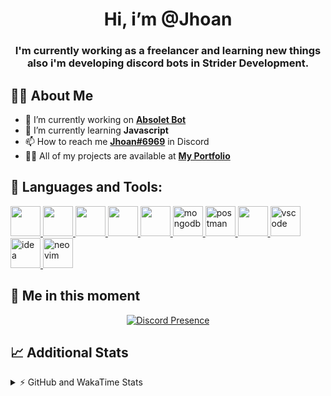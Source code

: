 <h1 align="center">Hi, i’m @Jhoan</h1>
<h3 align="center">I'm currently working as a freelancer and learning new things also i'm developing discord bots in Strider Development.</h3>

## 🙋‍♂️ About Me

- 🔭 I’m currently working on **[Absolet Bot](https://strider.cloud)**
- 🌱 I’m currently learning **Javascript**
- 📫 How to reach me **[Jhoan#6969](https://jhoan.monster/)** in Discord
- 👨‍💻 All of my projects are available at **[My Portfolio](https://jhoan.monster)**

## 🚀 Languages and Tools:
<p align="left"> 
    <a href="https://developer.mozilla.org/en-US/docs/Web/JavaScript" target="_blank"> <img src="https://img.icons8.com/color/48/000000/javascript.png" width="48" height="48"/> </a> 
    <a href="https://www.w3.org/html/" target="_blank"> <img src="https://img.icons8.com/color/48/000000/html-5.png" width="48" height="48"/> </a> 
    <a href="https://www.w3schools.com/css/" target="_blank"> <img src="https://img.icons8.com/color/48/000000/css3.png" width="48" height="48"/> </a> 
    <a href="https://getbootstrap.com" target="_blank"> <img src="https://img.icons8.com/color/48/000000/bootstrap.png" width="48" height="48"/> </a> 
    <a href="https://nodejs.org" target="_blank"> <img src="https://i.imgur.com/XX8lvL7.png" width="48" height="48"/> </a> 
    <a href="https://www.mongodb.com/" target="_blank"> <img src="https://i.imgur.com/nRtS3AN.png" alt="mongodb" width="48" height="48"/> </a> 
    <a href="https://postman.com" target="_blank"> <img src="https://www.vectorlogo.zone/logos/getpostman/getpostman-icon.svg" alt="postman" width="48" height="48"/> </a>   
    <a href="https://git-scm.com/" target="_blank"> <img src="https://img.icons8.com/color/48/000000/git.png" width="48" height="48"/> </a> 
    <a href="https://code.visualstudio.com" target="_blank" > <img src="https://upload.wikimedia.org/wikipedia/commons/thumb/9/9a/Visual_Studio_Code_1.35_icon.svg/2048px-Visual_Studio_Code_1.35_icon.svg.png" alt="vscode" width="48" height="48"> </a>
    <a href="https://www.jetbrains.com/es-es/idea/" target="_blank" > <img src="https://resources.jetbrains.com/storage/products/intellij-idea/img/meta/intellij-idea_logo_300x300.png" alt="idea" width="48" height="48"> </a>
    <a href="https://neovim.io" target="_blank"> <img src="https://icons.iconarchive.com/icons/papirus-team/papirus-apps/512/nvim-icon.png" alt="neovim" width="48" height="48"/> </a>
</p>
  
## 👤 Me in this moment
<p align="center">
    <a href="https://discord.com/users/852617426591154177" target="_blank" rel="nofollow">
        <img src="https://lanyard-profile-readme.vercel.app/api/852617426591154177?idleMessage=Probably%20coding%20Absolet..." alt="Discord Presence" align="center">
    </a>
</p>

## 📈 Additional Stats
<details>
    <summary>⚡ GitHub and WakaTime Stats</summary>
    <br/>

<!--START_SECTION:waka-->
![Code Time](http://img.shields.io/badge/Code%20Time-185%20hrs%2058%20mins-blue)

**🐱 My GitHub Data** 

> 🏆 501 Contributions in the Year 2022
 > 
> 📦 43.0 kB Used in GitHub's Storage 
 > 
> 💼 Opted to Hire
 > 
> 📜 4 Public Repositories 
 > 
> 🔑 12 Private Repositories  
 > 
**I'm a Night 🦉** 

```text
🌞 Morning    44 commits     ██░░░░░░░░░░░░░░░░░░░░░░░   8.92% 
🌆 Daytime    195 commits    ██████████░░░░░░░░░░░░░░░   39.55% 
🌃 Evening    220 commits    ███████████░░░░░░░░░░░░░░   44.62% 
🌙 Night      34 commits     █░░░░░░░░░░░░░░░░░░░░░░░░   6.9%

```
📅 **I'm Most Productive on Saturday** 

```text
Monday       72 commits     ███░░░░░░░░░░░░░░░░░░░░░░   14.6% 
Tuesday      90 commits     ████░░░░░░░░░░░░░░░░░░░░░   18.26% 
Wednesday    93 commits     ████░░░░░░░░░░░░░░░░░░░░░   18.86% 
Thursday     37 commits     ██░░░░░░░░░░░░░░░░░░░░░░░   7.51% 
Friday       28 commits     █░░░░░░░░░░░░░░░░░░░░░░░░   5.68% 
Saturday     110 commits    █████░░░░░░░░░░░░░░░░░░░░   22.31% 
Sunday       63 commits     ███░░░░░░░░░░░░░░░░░░░░░░   12.78%

```


📊 **This Week I Spent My Time On** 

```text
⌚︎ Time Zone: America/Bogota

💬 Programming Languages: 
JavaScript               21 hrs 58 mins      ██████████████████░░░░░░░   72.75% 
EJS                      6 hrs 6 mins        █████░░░░░░░░░░░░░░░░░░░░   20.21% 
YAML                     34 mins             ░░░░░░░░░░░░░░░░░░░░░░░░░   1.9% 
Text                     30 mins             ░░░░░░░░░░░░░░░░░░░░░░░░░   1.66% 
Python                   14 mins             ░░░░░░░░░░░░░░░░░░░░░░░░░   0.8%

🔥 Editors: 
VS Code                  29 hrs 59 mins      ████████████████████████░   99.27% 
Neovim                   13 mins             ░░░░░░░░░░░░░░░░░░░░░░░░░   0.73%

🐱‍💻 Projects: 
Fium Web                 13 hrs 16 mins      ███████████░░░░░░░░░░░░░░   43.95% 
Strider System           7 hrs 25 mins       ██████░░░░░░░░░░░░░░░░░░░   24.56% 
Staff Bot                4 hrs 24 mins       ███░░░░░░░░░░░░░░░░░░░░░░   14.6% 
Cloudly                  1 hr 35 mins        █░░░░░░░░░░░░░░░░░░░░░░░░   5.28% 
Fium Bot                 1 hr 6 mins         █░░░░░░░░░░░░░░░░░░░░░░░░   3.66%

💻 Operating System: 
Linux                    30 hrs 12 mins      █████████████████████████   100.0%

```

**I Mostly Code in JavaScript** 

```text
JavaScript               9 repos             ████████████████░░░░░░░░░   64.29% 
Java                     2 repos             ███░░░░░░░░░░░░░░░░░░░░░░   14.29% 
SCSS                     1 repo              █░░░░░░░░░░░░░░░░░░░░░░░░   7.14% 
TypeScript               1 repo              █░░░░░░░░░░░░░░░░░░░░░░░░   7.14% 
CSS                      1 repo              █░░░░░░░░░░░░░░░░░░░░░░░░   7.14%

```



 Last Updated on 09/06/2022 10:43:08 UTC
<!--END_SECTION:waka-->
</details>
